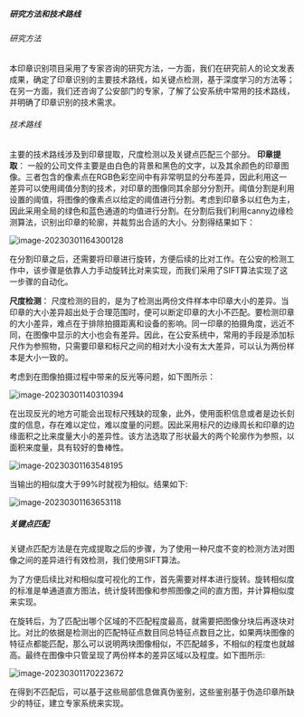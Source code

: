 ##### 研究方法和技术路线

###### 研究方法

本印章识别项目采用了专家咨询的研究方法，一方面，我们在研究前人的论文发表成果，确定了印章识别的主要技术路线，如关键点检测，基于深度学习的方法等；在另一方面，我们还咨询了公安部门的专家，了解了公安系统中常用的技术路线，并明确了印章识别的技术需求。

###### 技术路线

主要的技术路线涉及到印章提取，尺度检测以及关键点匹配三个部分。
**印章提取**：
一般的公司文件主要是由白色的背景和黑色的文字，以及其余颜色的印章图像。三者包含的像素点在RGB色彩空间中有非常明显的分布差异，因此利用这一差异可以使用阈值分割的技术，对印章的图像同其余部分分割开。阈值分割是利用设置的阈值，将图像的像素点以给定的阈值进行分割。考虑到印章多以红色为主，因此采用全局的绿色和蓝色通道的均值进行分割。在分割后我们利用canny边缘检测算法，识别出印章的轮廓，并裁剪出合适的大小。分割得结果如下：

![image-20230301164300128](https://lh-picbed.oss-cn-chengdu.aliyuncs.com/image-20230301164300128.png)



在分割印章之后，还需要将印章进行旋转，方便后续的比对工作。在公安的检测工作中，该步骤是依靠人力手动旋转比对来实现，而我们采用了SIFT算法实现了这一步骤的自动化。

**尺度检测**：
尺度检测的目的，是为了检测出两份文件样本中印章大小的差异。当印章的大小差异超出处于合理范围时，便可以断定印章的大小不匹配。要检测印章的大小差异，难点在于排除拍摄距离和设备的影响。同一印章的拍摄角度，远近不同，在图像中显示的大小也会有差异。因此，在公安系统中，常用的手段是添加标尺作为参照物，只需要印章和标尺之间的相对大小没有太大差异，可以认为两份样本是大小一致的。

考虑到在图像拍摄过程中带来的反光等问题，如下图所示：

![image-20230301140310394](https://lh-picbed.oss-cn-chengdu.aliyuncs.com/image-20230301140310394.png)

在出现反光的地方可能会出现标尺残缺的现象，此外，使用面积信息或者是边长刻度的信息，存在难以定位，难以度量的问题。因此采用标尺的边缘周长和印章的边缘面积之比来度量大小的差异性。该方法选取了形状最大的两个轮廓作为参照，以面积来度量，具有较好的鲁棒性。

![image-20230301163548195](https://lh-picbed.oss-cn-chengdu.aliyuncs.com/image-20230301163548195.png)

当输出的相似度大于99%时就视为相似。结果如下:

![image-20230301163653118](https://lh-picbed.oss-cn-chengdu.aliyuncs.com/image-20230301163653118.png)

##### 关键点匹配

关键点匹配方法是在完成提取之后的步骤，为了使用一种尺度不变的检测方法对图像之间的差异进行有效检测，我们使用SIFT算法。

为了方便后续比对和相似度可视化的工作，首先需要对样本进行旋转。旋转相似度的标准是单通道直方图法，统计旋转图像和参照图像之间的直方图，并计算相似度来实现。

在旋转后，为了匹配出哪个区域的不匹配程度最高，就需要把图像分块后再逐块对比。对比的依据是检测出的匹配特征点数目同总特征点数目之比，如果两块图像的特征点都能匹配，那么可以说明两块图像相似，不匹配越多，不相似的程度也就越高。最终在图像中只管呈现了两份样本的差异区域以及程度。如下图所示:

![image-20230301170223672](https://lh-picbed.oss-cn-chengdu.aliyuncs.com/image-20230301170223672.png)

在得到不匹配后，可以基于这些局部信息做真伪鉴别，这些鉴别基于伪造印章所缺少的特征，建立专家系统来实现。







